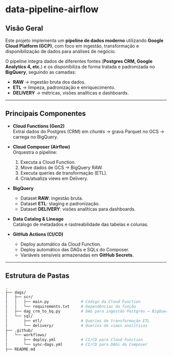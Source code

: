 # data-pipeline-airflow

## Visão Geral
Este projeto implementa um **pipeline de dados moderno** utilizando **Google Cloud Platform (GCP)**, com foco em ingestão, transformação e disponibilização de dados para análises de negócio.  



O pipeline integra dados de diferentes fontes (**Postgres CRM, Google Analytics 4, etc.**) e os disponibiliza de forma tratada e padronizada no **BigQuery**, seguindo as camadas:  
- **RAW** → ingestão bruta dos dados.  
- **ETL** → limpeza, padronização e enriquecimento.  
- **DELIVERY** → métricas, visões analíticas e dashboards.  

---

## Principais Componentes

- **Cloud Functions (Gen2)**  
  Extrai dados do Postgres (CRM) em *chunks* → grava Parquet no GCS → carrega no BigQuery.  

- **Cloud Composer (Airflow)**  
  Orquestra o pipeline:  
  1. Executa a Cloud Function.  
  2. Move dados de GCS → BigQuery RAW.  
  3. Executa queries de transformação (ETL).  
  4. Cria/atualiza views em Delivery.  

- **BigQuery**  
  - Dataset **RAW**: ingestão bruta.  
  - Dataset **ETL**: staging e padronização.  
  - Dataset **DELIVERY**: visões analíticas para dashboards.  

- **Data Catalog & Lineage**  
  Catálogo de metadados e rastreabilidade das tabelas e colunas.  

- **GitHub Actions (CI/CD)**  
  - Deploy automático da Cloud Function.  
  - Deploy automático das DAGs e SQLs do Composer.  
  - Variáveis sensíveis armazenadas em **GitHub Secrets**.  

---

## Estrutura de Pastas

```bash
.
├── dags/
│   ├── scr/
│   │   ├── main.py              # Código da Cloud Function
│   │   └── requirements.txt     # Dependências da função
│   ├── dag_crm_to_bq.py         # DAG para ingestão Postgres → BigQuery
│   └── sql/
│       ├── etl/                 # Queries de transformação ETL
│       └── delivery/            # Queries de views analíticas
├── .github/
│   └── workflows/
│       ├── deploy.yml           # CI/CD para Cloud Function
│       └── sync-dags.yml        # CI/CD para DAGs do Composer
├── README.md
